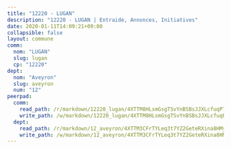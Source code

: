 ```yaml
---
title: "12220 - LUGAN"
description: "12220 - LUGAN | Entraide, Annonces, Initiatives"
date: 2020-01-11T14:09:21+09:00
collapsible: false
layout: commune
comm:
  nom: "LUGAN"
  slug: lugan
  cp: "12220"
dept:
  nom: "Aveyron"
  slug: aveyron
  num: "12"
peerpad:
  comm:
    read_path: /r/markdown/12220_lugan/4XTTM8HLsmGsgTSvYnBSBsJJXLcfuqP762PiyMnifmYVg3u9K
    write_path: /w/markdown/12220_lugan/4XTTM8HLsmGsgTSvYnBSBsJJXLcfuqP762PiyMnifmYVg3u9K-K3TgU8XGSrLZQr1rRiefFFZreTQZer48N9JGUDrQRAo4bKFv1LLwKnZinMVps2bQJGfNpiAeGmvyVKZXaQT8G9JUEeC8A1PPcZCMx6FSXRs1GwCUeaTUCfhdZ18LPNZR5Zdi8KxD
  dept:
    read_path: /r/markdown/12_aveyron/4XTTM3CFrTYLeq3t7YZ2GeteRXina8HMy585xLdATaEm28gJq
    write_path: /w/markdown/12_aveyron/4XTTM3CFrTYLeq3t7YZ2GeteRXina8HMy585xLdATaEm28gJq-K3TgUfu3tdsvnJNzfCjLcQBm4uQ83gag77qnaAo9pjUvbpQyfAVAxJdyULKffeJFVcGHHVraYZNVQhiGBeBUKBFLy2Vr8dapgU6tQCmoJQ6dgnoqRGmK9bSxqhW9VArfxRuTPcgV
---
```



